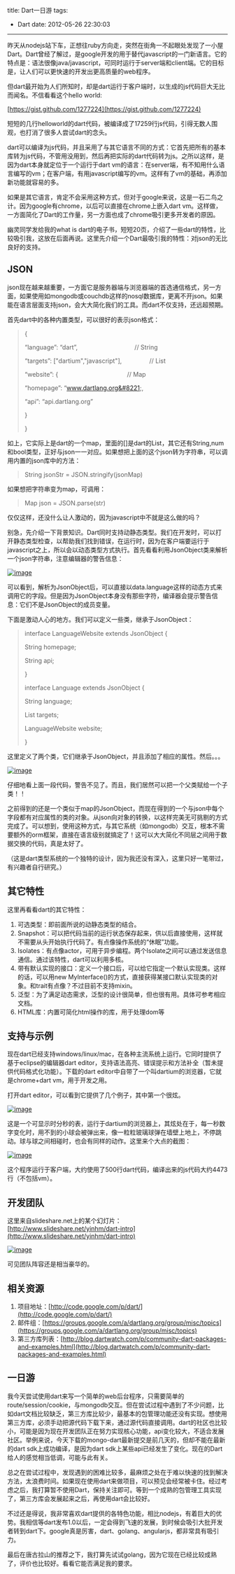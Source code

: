 title: Dart一日游
tags:
  - Dart
date: 2012-05-26 22:30:03
---

昨天从nodejs站下车，正想往ruby方向走，突然在街角一不起眼处发现了一小屋Dart。Dart曾经了解过，是google开发的用于替代javascript的一门新语言。它的特点是：语法很像java/javascript，可同时运行于server端和client端。它的目标是，让人们可以更快速的开发出更高质量的web程序。

但dart最开始为人们所知时，却是dart运行于客户端时，以生成的js代码巨大无比而闻名。不信看看这个hello world:

[https://gist.github.com/1277224](https://gist.github.com/1277224)

短短的几行helloworld的dart代码，被编译成了17259行js代码，引得无数人围观，也打消了很多人尝试dart的念头。

dart可以编译为js代码，并且采用了与其它语言不同的方式：它首先把所有的基本库转为js代码，不管用没用到，然后再把实际的dart代码转为js。之所以这样，是因为dart本身就定位于一个运行于dart vm的语言：在server端，有不知用什么语言编写的vm；在客户端，有用javascript编写的vm。这样有了vm的基础，再添加新功能就容易的多。

如果是其它语言，肯定不会采用这种方式，但对于google来说，这是一石二鸟之计。因为google有chrome，以后可以直接在chrome上嵌入dart vm。这样做，一方面简化了Dart的工作量，另一方面也成了chrome吸引更多开发者的原因。

幽灵同学发给我的what is dart的电子书，短短20页，介绍了一些dart的特性，比较吸引我，这放在后面再说。这里先介绍一个Dart最吸引我的特性：对json的无比良好的支持。

## JSON

json现在越来越重要，一方面它是服务器端与浏览器端的首选通信格式，另一方面，如果使用如mongodb或couchdb这样的nosql数据库，更离不开json。如果能在语言层面支持json，会大大简化我们的工具。而dart不仅支持，还远超预期。

首先dart中的各种内置类型，可以很好的表示json格式：

> {
> 
> &#8220;language&#8221;: &#8220;dart&#8221;,                                 // String
> 
> &#8220;targets&#8221;: ["dartium","javascript"],                // List
> 
> &#8220;website&#8221;: {                                        // Map
> 
> &#8220;homepage&#8221;: &#8220;www.dartlang.org&#8221;,
> 
> &#8220;api&#8221;: &#8220;api.dartlang.org&#8221;
> 
> }
> 
> }

如上，它实际上是dart的一个map，里面的[]是dart的List，其它还有String,num和bool类型，正好与json一一对应。如果想把上面的这个json转为字符串，可以调用内置的json库中的方法：

> String jsonStr = JSON.stringify(jsonMap)

如果想把字符串变为map，可调用：

> <span style="background-color: #ffffff;">Map json = JSON.parse(str)</span>

仅仅这样，还没什么让人激动的，因为javascript中不就是这么做的吗？

别急，先介绍一下背景知识。Dart同时支持动静态类型。我们在开发时，可以打开静态类型检查，以帮助我们找到错误，在运行时，因为在客户端要运行于javascript之上，所以会以动态类型方式执行。首先看看利用JsonObject类来解析一个json字符串，注意编辑器的警告信息：

[![image](http://freewind.me/wp-content/uploads/2012/05/image_thumb31.png "image")](http://freewind.me/wp-content/uploads/2012/05/image31.png)

可以看到，解析为JsonObject后，可以直接以data.language这样的动态方式来调用它的字段。但是因为JsonObject本身没有那些字符，编译器会提示警告信息：它们不是JsonObject的成员变量。

下面是激动人心的地方。我们可以定义一些类，继承于JsonObject：

> interface LanguageWebsite extends JsonObject {
> 
> String homepage;
> 
> String api;
> 
> }
> 
> interface Language extends JsonObject {
> 
> String language;
> 
> List<String> targets;
> 
> LanguageWebsite website;
> 
> }

这里定义了两个类，它们继承于JsonObject，并且添加了相应的属性。然后。。。

[![image](http://freewind.me/wp-content/uploads/2012/05/image_thumb32.png "image")](http://freewind.me/wp-content/uploads/2012/05/image32.png)

仔细地看上面一段代码，警告不见了。而且，我们居然可以把一个父类赋给一个子类！！

之前得到的还是一个类似于map的JsonObject，而现在得到的一个与json中每个字段都有对应属性的类的对象。从json向对象的转换，以这样完美无可挑剔的方式完成了。可以想到，使用这种方式，与其它系统（如mongodb）交互，根本不需要额外的orm框架，直接在语言级别就搞定了！这可以大大简化不同层之间用于数据交换的代码，真是太好了。

（这是dart类型系统的一个独特的设计，因为我还没有深入，这里只好一笔带过，有兴趣者自行研究。）

## 其它特性

这里再看看dart的其它特性：

1.  可选类型：即前面所说的动静态类型的结合。
2.  Snapshot：可以把代码当前的运行状态保存起来，供以后直接使用，这样就不需要从头开始执行代码了。有点像操作系统的“休眠”功能。
3.  Isolates：有点像actor，可用于异步编程。两个Isolate之间可以通过发送信息通信。通过该特性，dart可以利用多核。
4.  带有默认实现的接口：定义一个接口后，可以给它指定一个默认实现类。这样的话，可以用new MyInterface()的方式，直接获得某接口默认实现类的对象。和trait有点像？不过目前不支持mixin。
5.  泛型：为了满足动态需求，泛型的设计很简单，但也很有用。具体可参考相应文档。
6.  HTML库：内置可简化html操作的库，用于处理dom等

## 支持与示例

现在dart已经支持windows/linux/mac，在各种主流系统上运行。它同时提供了基于eclipse的编辑器dart editor，支持语法高亮、错误提示和方法补全（暂未提供代码格式化功能）。下载的dart editor中自带了一个叫dartium的浏览器，它就是chrome+dart vm，用于开发之用。

打开dart editor，可以看到它提供了几个例子，其中第一个很炫。

[![image](http://freewind.me/wp-content/uploads/2012/05/image_thumb33.png "image")](http://freewind.me/wp-content/uploads/2012/05/image33.png)

这是一个可显示时分秒的表，运行于dartium的浏览器上，其炫处在于，每一秒数字变化时，用不到的小球会被弹出来，像一粒粒玻璃球弹在墙壁上地上，不停跳动。球与球之间相碰时，也会有同样的动作。这里来个大点的截图：

[![image](http://freewind.me/wp-content/uploads/2012/05/image_thumb34.png "image")](http://freewind.me/wp-content/uploads/2012/05/image34.png)

这个程序运行于客户端，大约使用了500行dart代码，编译出来的js代码大约4473行（不包括vm）。

## 开发团队

这里来自slideshare.net上的某个幻灯片：[http://www.slideshare.net/yinhm/dart-intro](http://www.slideshare.net/yinhm/dart-intro)

[![image](http://freewind.me/wp-content/uploads/2012/05/image_thumb35.png "image")](http://freewind.me/wp-content/uploads/2012/05/image35.png)

可见团队阵容还是相当豪华的。

## 相关资源

1.  项目地址：[http://code.google.com/p/dart/](http://code.google.com/p/dart/)
2.  邮件组：[https://groups.google.com/a/dartlang.org/group/misc/topics](https://groups.google.com/a/dartlang.org/group/misc/topics)
3.  第三方库列表：[http://blog.dartwatch.com/p/community-dart-packages-and-examples.html](http://blog.dartwatch.com/p/community-dart-packages-and-examples.html)

## 

## 一日游

我今天尝试使用dart来写一个简单的web后台程序，只需要简单的route/session/cookie，与mongodb交互。但在尝试过程中遇到了不少问题，比如dart文档比较缺乏，第三方库比较少，最基本的包管理功能还没有实现。想使用第三方库，必须手动把源代码下载下来，通过源代码直接调用。dart的社区也比较小，可能是因为现在开发团队正在努力实现核心功能，api变化较大，不适合发展社区。举例来说，今天下载的mongo-dart最新提交是前几天的，但却不能在最新的dart sdk上成功编译，是因为dart sdk上某些api已经发生了变化。现在的Dart给人的感觉相当低调，可能与此有关。

总之在尝试过程中，发现遇到的困难比较多，最麻烦之处在于难以快速的找到解决方法，太浪费时间。如果现在使用dart来做项目，可以预见会经常被卡住。经过考虑之后，我打算暂不使用Dart，保持关注即可。等到一个成熟的包管理工具实现了，第三方库会发展起来之后，再使用dart会比较好。

不过还是得说，我非常喜欢dart提供的各特色功能，相比nodejs，有着巨大的优势。我相信等dart发布1.0以后，一定会得到飞速的发展，到时候会吸引大批开发者转到dart下。google真是厉害，dart、golang、angularjs，都非常具有吸引力。

最后在唐古拉山的推荐之下，我打算先试试golang，因为它现在已经比较成熟了，评价也比较好。看看它能否满足我的要求。